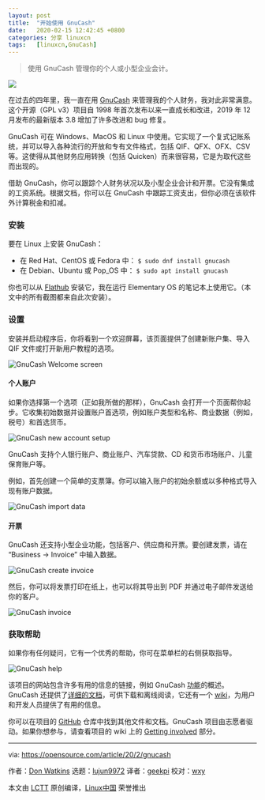 ```yaml
---
layout: post
title:	"开始使用 GnuCash"
date:	2020-02-15 12:42:45 +0800 
categories:	分享 linuxcn 
tags:	[linuxcn,GnuCash]
---
```




> 
> 使用 GnuCash 管理你的个人或小型企业会计。
> 
> 
> 


![](/Asserts/Images//attachment/album/202002/15/124236wz5e0z5vq7571qby.jpg)


在过去的四年里，我一直在用 [GnuCash](https://www.gnucash.org/) 来管理我的个人财务，我对此非常满意。这个开源（GPL v3）项目自 1998 年首次发布以来一直成长和改进，2019 年 12 月发布的最新版本 3.8 增加了许多改进和 bug 修复。


GnuCash 可在 Windows、MacOS 和 Linux 中使用。它实现了一个复式记账系统，并可以导入各种流行的开放和专有文件格式，包括 QIF、QFX、OFX、CSV 等。这使得从其他财务应用转换（包括 Quicken）而来很容易，它是为取代这些而出现的。


借助 GnuCash，你可以跟踪个人财务状况以及小型企业会计和开票。它没有集成的工资系统。根据文档，你可以在 GnuCash 中跟踪工资支出，但你必须在该软件外计算税金和扣减。


### 安装


要在 Linux 上安装 GnuCash：


* 在 Red Hat、CentOS 或 Fedora 中： `$ sudo dnf install gnucash`
* 在 Debian、Ubuntu 或 Pop\_OS 中： `$ sudo apt install gnucash`


你也可以从 [Flathub](https://flathub.org/apps/details/org.gnucash.GnuCash) 安装它，我在运行 Elementary OS 的笔记本上使用它。（本文中的所有截图都来自此次安装）。


### 设置


安装并启动程序后，你将看到一个欢迎屏幕，该页面提供了创建新账户集、导入 QIF 文件或打开新用户教程的选项。


![GnuCash Welcome screen](/Asserts/Images//attachment/album/202002/15/124312zk568aadh3hn7has.png "GnuCash Welcome screen")


#### 个人账户


如果你选择第一个选项（正如我所做的那样），GnuCash 会打开一个页面帮你起步。它收集初始数据并设置账户首选项，例如账户类型和名称、商业数据（例如，税号）和首选货币。


![GnuCash new account setup](/Asserts/Images//attachment/album/202002/15/124328ykkmqrrluuliq9ao.png "GnuCash new account setup")


GnuCash 支持个人银行账户、商业账户、汽车贷款、CD 和货币市场账户、儿童保育账户等。


例如，首先创建一个简单的支票簿。你可以输入账户的初始余额或以多种格式导入现有账户数据。


![GnuCash import data](/Asserts/Images//attachment/album/202002/15/124356aaqhh6oyo0chdhdc.png "GnuCash import data")


#### 开票


GnuCash 还支持小型企业功能，包括客户、供应商和开票。要创建发票，请在 “Business -> Invoice” 中输入数据。


![GnuCash create invoice](/Asserts/Images//attachment/album/202002/15/124405dhte6irhqtzcme4t.png "GnuCash create invoice")


然后，你可以将发票打印在纸上，也可以将其导出到 PDF 并通过电子邮件发送给你的客户。


![GnuCash invoice](/Asserts/Images//attachment/album/202002/15/124414h5aw04we18e9sn4g.png "GnuCash invoice")


### 获取帮助


如果你有任何疑问，它有一个优秀的帮助，你可在菜单栏的右侧获取指导。


![GnuCash help](/Asserts/Images//attachment/album/202002/15/124419h7llqqv61k66qwls.png "GnuCash help")


该项目的网站包含许多有用的信息的链接，例如 GnuCash [功能](https://www.gnucash.org/features.phtml)的概述。GnuCash 还提供了[详细的文档](https://www.gnucash.org/docs/v3/C/gnucash-help.pdf)，可供下载和离线阅读，它还有一个 [wiki](https://wiki.gnucash.org/wiki/GnuCash)，为用户和开发人员提供了有用的信息。


你可以在项目的 [GitHub](https://github.com/Gnucash) 仓库中找到其他文件和文档。GnuCash 项目由志愿者驱动。如果你想参与，请查看项目的 wiki 上的 [Getting involved](https://wiki.gnucash.org/wiki/GnuCash#Getting_involved_in_the_GnuCash_project) 部分。




---


via: <https://opensource.com/article/20/2/gnucash>


作者：[Don Watkins](https://opensource.com/users/don-watkins) 选题：[lujun9972](https://github.com/lujun9972) 译者：[geekpi](https://github.com/geekpi) 校对：[wxy](https://github.com/wxy)


本文由 [LCTT](https://github.com/LCTT/TranslateProject) 原创编译，[Linux中国](https://linux.cn/) 荣誉推出
